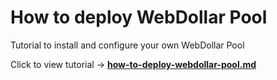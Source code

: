 # How to deploy WebDollar Pool
Tutorial to install and configure your own WebDollar Pool

Click to view tutorial -> **<a href="https://github.com/cbusuioceanu/How-to-deploy-WebDollar-Pool/blob/master/how-to-deploy-webdollar-pool.md" >how-to-deploy-webdollar-pool.md</a>**
